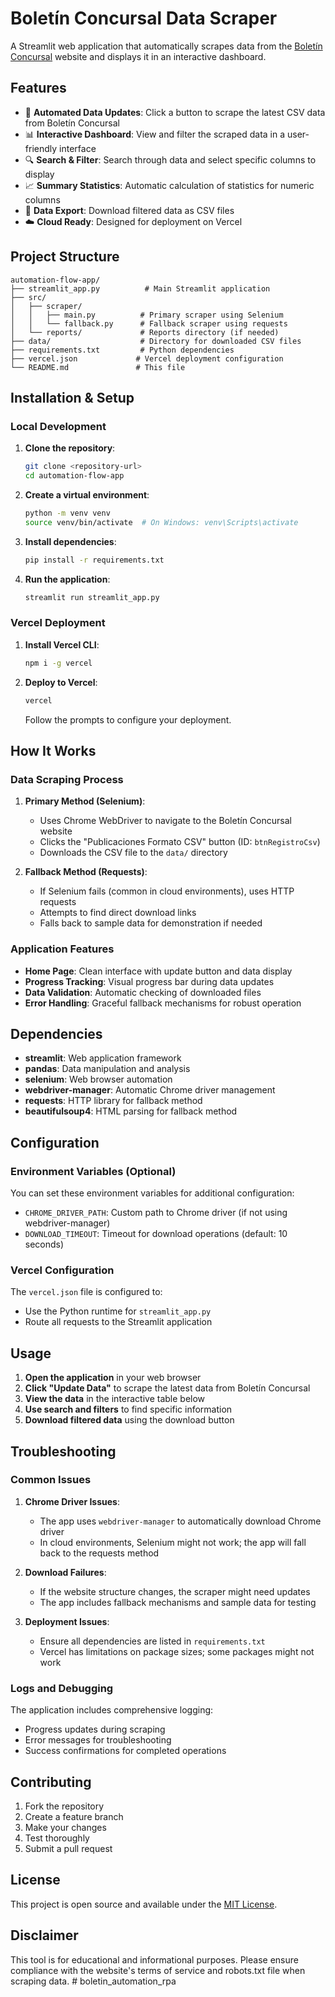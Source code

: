 # Boletín Concursal Data Scraper

A Streamlit web application that automatically scrapes data from the [Boletín Concursal](https://www.boletinconcursal.cl/boletin/procedimientos) website and displays it in an interactive dashboard.

## Features

- 🔄 **Automated Data Updates**: Click a button to scrape the latest CSV data from Boletín Concursal
- 📊 **Interactive Dashboard**: View and filter the scraped data in a user-friendly interface
- 🔍 **Search & Filter**: Search through data and select specific columns to display
- 📈 **Summary Statistics**: Automatic calculation of statistics for numeric columns
- 💾 **Data Export**: Download filtered data as CSV files
- ☁️ **Cloud Ready**: Designed for deployment on Vercel

## Project Structure

```
automation-flow-app/
├── streamlit_app.py          # Main Streamlit application
├── src/
│   ├── scraper/
│   │   ├── main.py          # Primary scraper using Selenium
│   │   └── fallback.py      # Fallback scraper using requests
│   └── reports/             # Reports directory (if needed)
├── data/                    # Directory for downloaded CSV files
├── requirements.txt         # Python dependencies
├── vercel.json             # Vercel deployment configuration
└── README.md               # This file
```

## Installation & Setup

### Local Development

1. **Clone the repository**:
   ```bash
   git clone <repository-url>
   cd automation-flow-app
   ```

2. **Create a virtual environment**:
   ```bash
   python -m venv venv
   source venv/bin/activate  # On Windows: venv\Scripts\activate
   ```

3. **Install dependencies**:
   ```bash
   pip install -r requirements.txt
   ```

4. **Run the application**:
   ```bash
   streamlit run streamlit_app.py
   ```

### Vercel Deployment

1. **Install Vercel CLI**:
   ```bash
   npm i -g vercel
   ```

2. **Deploy to Vercel**:
   ```bash
   vercel
   ```

   Follow the prompts to configure your deployment.

## How It Works

### Data Scraping Process

1. **Primary Method (Selenium)**:
   - Uses Chrome WebDriver to navigate to the Boletín Concursal website
   - Clicks the "Publicaciones Formato CSV" button (ID: `btnRegistroCsv`)
   - Downloads the CSV file to the `data/` directory

2. **Fallback Method (Requests)**:
   - If Selenium fails (common in cloud environments), uses HTTP requests
   - Attempts to find direct download links
   - Falls back to sample data for demonstration if needed

### Application Features

- **Home Page**: Clean interface with update button and data display
- **Progress Tracking**: Visual progress bar during data updates
- **Data Validation**: Automatic checking of downloaded files
- **Error Handling**: Graceful fallback mechanisms for robust operation

## Dependencies

- **streamlit**: Web application framework
- **pandas**: Data manipulation and analysis
- **selenium**: Web browser automation
- **webdriver-manager**: Automatic Chrome driver management
- **requests**: HTTP library for fallback method
- **beautifulsoup4**: HTML parsing for fallback method

## Configuration

### Environment Variables (Optional)

You can set these environment variables for additional configuration:

- `CHROME_DRIVER_PATH`: Custom path to Chrome driver (if not using webdriver-manager)
- `DOWNLOAD_TIMEOUT`: Timeout for download operations (default: 10 seconds)

### Vercel Configuration

The `vercel.json` file is configured to:
- Use the Python runtime for `streamlit_app.py`
- Route all requests to the Streamlit application

## Usage

1. **Open the application** in your web browser
2. **Click "Update Data"** to scrape the latest data from Boletín Concursal
3. **View the data** in the interactive table below
4. **Use search and filters** to find specific information
5. **Download filtered data** using the download button

## Troubleshooting

### Common Issues

1. **Chrome Driver Issues**:
   - The app uses `webdriver-manager` to automatically download Chrome driver
   - In cloud environments, Selenium might not work; the app will fall back to the requests method

2. **Download Failures**:
   - If the website structure changes, the scraper might need updates
   - The app includes fallback mechanisms and sample data for testing

3. **Deployment Issues**:
   - Ensure all dependencies are listed in `requirements.txt`
   - Vercel has limitations on package sizes; some packages might not work

### Logs and Debugging

The application includes comprehensive logging:
- Progress updates during scraping
- Error messages for troubleshooting
- Success confirmations for completed operations

## Contributing

1. Fork the repository
2. Create a feature branch
3. Make your changes
4. Test thoroughly
5. Submit a pull request

## License

This project is open source and available under the [MIT License](LICENSE).

## Disclaimer

This tool is for educational and informational purposes. Please ensure compliance with the website's terms of service and robots.txt file when scraping data. # boletin_automation_rpa
